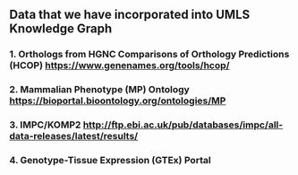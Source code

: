 ## Data that we have incorporated into UMLS Knowledge Graph
### 1. Orthologs from HGNC Comparisons of Orthology Predictions (HCOP) https://www.genenames.org/tools/hcop/
### 2. Mammalian Phenotype (MP) Ontology https://bioportal.bioontology.org/ontologies/MP
### 3. IMPC/KOMP2 http://ftp.ebi.ac.uk/pub/databases/impc/all-data-releases/latest/results/
### 4. Genotype-Tissue Expression (GTEx) Portal 
